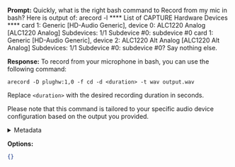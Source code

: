 **Prompt:**
Quickly, what is the right bash command to Record from my mic in bash? Here is output of: arecord -l
**** List of CAPTURE Hardware Devices ****
card 1: Generic [HD-Audio Generic], device 0: ALC1220 Analog [ALC1220 Analog]
  Subdevices: 1/1
  Subdevice #0: subdevice #0
card 1: Generic [HD-Audio Generic], device 2: ALC1220 Alt Analog [ALC1220 Alt Analog]
  Subdevices: 1/1
  Subdevice #0: subdevice #0?
Say nothing else.

**Response:**
To record from your microphone in bash, you can use the following command:

`arecord -D plughw:1,0 -f cd -d <duration> -t wav output.wav`

Replace `<duration>` with the desired recording duration in seconds.

Please note that this command is tailored to your specific audio device configuration based on the output you provided.

<details><summary>Metadata</summary>

- Duration: 2741 ms
- Datetime: 2023-07-13T17:19:18.540326
- Model: gpt-3.5-turbo-0613

</details>

**Options:**
```json
{}
```

